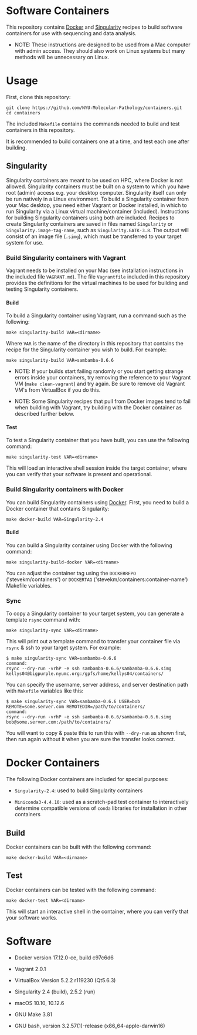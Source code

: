 # Software Containers

This repository contains [Docker](https://docs.docker.com/get-started/) and [Singularity](https://www.sylabs.io/guides/2.5/user-guide/quick_start.html) recipes to build software containers for use with sequencing and data analysis.

- NOTE: These instructions are designed to be used from a Mac computer with admin access. They should also work on Linux systems but many methods will be unnecessary on Linux.

# Usage

First, clone this repository:

```
git clone https://github.com/NYU-Molecular-Pathology/containers.git
cd containers
```

The included `Makefile` contains the commands needed to build and test containers in this repository.

It is recommended to build containers one at a time, and test each one after building.

## Singularity

Singularity containers are meant to be used on HPC, where Docker is not allowed. Singularity containers must be built on a system to which you have root (admin) access e.g. your desktop computer. Singularity itself can only be run natively in a Linux environment. To build a Singularity container from your Mac desktop, you need either Vagrant or Docker installed, in which to run Singularity via a Linux virtual machine/container (included). Instructions for building Singularity containers using both are included. Recipes to create Singularity containers are saved in files named `Singularity` or `Singularity.image-tag-name`, such as `Singularity.GATK-3.8`. The output will consist of an image file (`.simg`), which must be transferred to your target system for use.

### Build Singularity containers with Vagrant

Vagrant needs to be installed on your Mac (see installation instructions in the included file `VAGRANT.md`). The file `Vagrantfile` included in this repository provides the definitions for the virtual machines to be used for building and testing Singularity containers.

#### Build

To build a Singularity container using Vagrant, run a command such as the following:

```
make singularity-build VAR=<dirname>
```

Where `VAR` is the name of the directory in this repository that contains the recipe for the Singularity container you wish to build. For example:

```
make singularity-build VAR=sambamba-0.6.6
```

- NOTE: If your builds start failing randomly or you start getting strange errors inside your containers, try removing the reference to your Vagrant VM (`make clean-vagrant`) and try again. Be sure to remove old Vagrant VM's from VirtualBox if you do this.

- NOTE: Some Singularity recipes that pull from Docker images tend to fail when building with Vagrant, try building with the Docker container as described further below.

#### Test

To test a Singularity container that you have built, you can use the following command:

```
make singularity-test VAR=<dirname>
```

This will load an interactive shell session inside the target container, where you can verify that your software is present and operational.

### Build Singularity containers with Docker

You can build Singularity containers using [Docker](https://docs.docker.com/docker-for-mac/install/). First, you need to build a Docker container that contains Singularity:

```
make docker-build VAR=Singularity-2.4
```

#### Build

You can build a Singularity container using Docker with the following command:

```
make singularity-build-docker VAR=<dirname>
```

You can adjust the container tag using the `DOCKERREPO` ('stevekm/containers') or `DOCKERTAG` ('stevekm/containers:container-name') Makefile variables.

### Sync

To copy a Singularity container to your target system, you can generate a template `rsync` command with:

```
make singularity-sync VAR=<dirname>
```

This will print out a template command to transfer your container file via `rsync` & ssh to your target system. For example:

```
$ make singularity-sync VAR=sambamba-0.6.6
command:
rsync --dry-run -vrhP -e ssh sambamba-0.6.6/sambamba-0.6.6.simg kellys04@bigpurple.nyumc.org:/gpfs/home/kellys04/containers/
```

You can specify the username, server address, and server destination path with `Makefile` variables like this:

```
$ make singularity-sync VAR=sambamba-0.6.6 USER=bob REMOTE=some.server.com REMOTEDIR=/path/to/containers/
command:
rsync --dry-run -vrhP -e ssh sambamba-0.6.6/sambamba-0.6.6.simg bob@some.server.com:/path/to/containers/
```

You will want to copy & paste this to run this with `--dry-run` as shown first, then run again without it when you are sure the transfer looks correct.

# Docker Containers

The following Docker containers are included for special purposes:

- `Singularity-2.4`: used to build Singularity containers

- `Miniconda3-4.4.10`: used as a scratch-pad test container to interactively determine compatible versions of `conda` libraries for installation in other containers

## Build

Docker containers can be built with the following command:

```
make docker-build VAR=<dirname>
```

## Test

Docker containers can be tested with the following command:

```
make docker-test VAR=<dirname>
```

This will start an interactive shell in the container, where you can verify that your software works.

# Software

- Docker version 17.12.0-ce, build c97c6d6

- Vagrant 2.0.1

- VirtualBox Version 5.2.2 r119230 (Qt5.6.3)

- Singularity 2.4 (build), 2.5.2 (run)

- macOS 10.10, 10.12.6

- GNU Make 3.81

- GNU bash, version 3.2.57(1)-release (x86_64-apple-darwin16)
